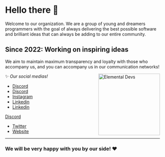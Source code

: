 # Hello there 👋

Welcome to our organization. We are a group of young and dreamers programmers with the goal of always delivering the best possible software and brilliant ideas that can always be adding to our entire community.

## Since 2022: Working on inspiring ideas
We aim to maintain maximum transparency and loyalty with those who accompany us, and you can accompany us in our communication networks!

<div style="display: inline_block">
    <img align="right" alt="Elemental Devs" src="https://media.discordapp.net/attachments/861650276519641109/957447272466116638/ElementalDEVS-cNome.png" style="height: 200px; width:200px">
</div>

✨ *Our social medias!*
- [Discord](https://discord.gg/KGGBC2NeRZ)
- <a href="https://discord.gg/KGGBC2NeRZ" target=_blank>Discord</a>
- [Instagram](https://instagram.com/)
- [Linkedin](https://www.linkedin.com/company/elemental-developers)
- <a href="https://www.linkedin.com/company/elemental-developers" target="_blank">Linkedin</a>

<a href="https://discord.gg/KGGBC2NeRZ" target="_blank" rel="noopener"><span>Discord</span></a>

- [Twitter](https://twitter.com/)
- [Website]()

---

### We will be very happy with you by our side! ❤
